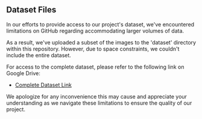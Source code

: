 ## Dataset Files

In our efforts to provide access to our project's dataset, we've encountered limitations on GitHub regarding accommodating larger volumes of data.

As a result, we've uploaded a subset of the images to the 'dataset' directory within this repository. However, due to space constraints, we couldn't include the entire dataset.

For access to the complete dataset, please refer to the following link on Google Drive:

- [Complete Dataset Link](https://drive.google.com/drive/folders/13WiUYVFvYHBMZk0MU4KLBXdFR9sV_Ucx?usp=drive_link)

We apologize for any inconvenience this may cause and appreciate your understanding as we navigate these limitations to ensure the quality of our project.

